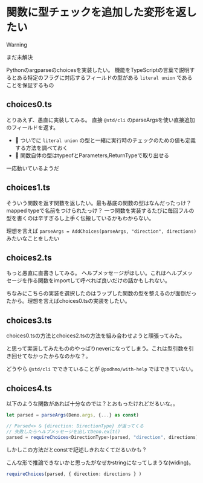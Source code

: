 # 関数に型チェックを追加した変形を返したい

>[!WARNING]
>まだ未解決

Pythonのargparseのchoicesを実装したい。
機能をTypeScriptの言葉で説明するとある特定のフラグに対応するフィールドの型がある `literal union` であることを保証するもの

## choices0.ts

とりあえず、愚直に実装してみる。
直接 `@std/cli` のparseArgsを使い直接追加のフィールドを返す。

- 📝 ついでに `literal union` の型と一緒に実行時のチェックのための値も定義する方法を調べておく
- 📝 関数自体の型はtypeofとParameters,ReturnTypeで取り出せる

一応動いているようだ

## choices1.ts

そういう関数を返す関数を返したい。最も基底の関数の型はなんだったっけ？ mapped typeで名前をつけられたっけ？
一つ関数を実装するたびに毎回フルの型を書くのは辛すぎるし上手く伝搬しているかもわからない。

理想を言えば `parseArgs = AddChoices(parseArgs, "direction", directions)` みたいなことをしたい

## choices2.ts

もっと愚直に直書きしてみる。
ヘルプメッセージがほしい。これはヘルプメッセージを作る関数をimportして呼べれば良いだけの話かもしれない。

ちなみにこちらの実装を選択したのはラップした関数の型を整えるのが面倒だったから。理想を言えばchoices0.tsの実装をしたい。

## choices3.ts

choices0.tsの方法とchoices2.tsの方法を組み合わせようと頑張ってみた。

と思って実装してみたもののやっぱりneverになってしまう。これは型引数を引き回せてなかったからなのかな？。

どうやら `@std/cli` でできていることが `@podhmo/with-help` ではできていない。

## choices4.ts

以下のような関数があれば十分なのでは？とおもったけれどだるいな。。

```ts
let parsed = parseArgs(Deno.args, {...} as const)

// Parsed<> & {direction: DirectionType} が返ってくる
// 失敗したらヘルプメッセージを出してDeno.exit()
parsed = requireChoices<DirectionType>(parsed, "direction", directions)
```

しかしこの方法だとconstで記述しきれなくてだるいかも？


こんな形で推論できないかと思ったがなぜかstringになってしまうな(widing)。

```ts
requireChoices(parsed, { direction: directions } )
```